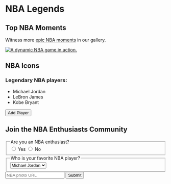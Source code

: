 <!DOCTYPE html>
<html>
  <body>
    <main>
      <h1>NBA Legends</h1>
      <section>
        <h2>Top NBA Moments</h2>
        <p>Witness more <a target="_blank" href="https://nba.com">epic NBA moments</a> in our gallery.</p>
        <a href="https://nba.com"><img src="https://ichef.bbci.co.uk/onesport/cps/624/cpsprodpb/1139B/production/_110655507_kb.jpg" alt="A dynamic NBA game in action."></a>
      </section>
      <section>
        <h2>NBA Icons</h2>
        <h3>Legendary NBA players:</h3>
        <ul>
          <li>Michael Jordan</li>
          <li>LeBron James</li>
          <li>Kobe Bryant</li>
        </ul>
        <button id="add-player">Add Player</button>
      </section>
      <section>
        <h2>Join the NBA Enthusiasts Community</h2>
        <form action="https://nba.com/submit-nba-photo">
          <fieldset>
            <legend>Are you an NBA enthusiast?</legend>
            <label><input id="yes" type="radio" name="enthusiast" value="yes"> Yes</label>
            <label><input id="no" type="radio" name="enthusiast" value="no"> No</label>
          </fieldset>
          <fieldset>
            <legend>Who is your favorite NBA player?</legend>
            <select name="favorite-player" id="favorite-player">
              <option value="jordan">Michael Jordan</option>
              <option value="lebron">LeBron James</option>
              <option value="kobe">Kobe Bryant</option>
            </select>
          </fieldset>
          <input type="text" name="nbaphotourl" placeholder="NBA photo URL" required>
          <button type="submit">Submit</button>
        </form>
      </section>
    </main>
    <script src="https://code.jquery.com/jquery-3.6.0.min.js"></script>
    <script src="script.js"></script> <!-- 引入外部 JavaScript 文件 -->
  </body>
</html>
